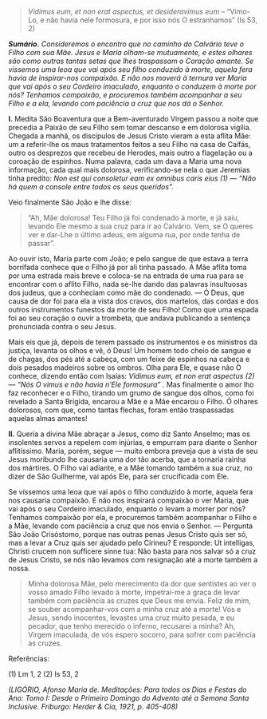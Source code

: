 > *Vidimus eum, et non erat aspectus, et desideravimus eum* – “Vimo-Lo, e não havia nele formosura, e por isso nós O estranhamos” (Is 53, 2)

***Sumário.** Consideremos o encontro que no caminho do Calvário teve o Filho com sua Mãe. Jesus e Maria olham-se mutuamente, e estes olhares são como outras tantas setas que lhes traspassam o Coração amante. Se víssemos uma leoa que vai após seu filho conduzido à morte, aquela fera havia de inspirar-nos compaixão. E não nos moverá à ternura ver Maria que vai após o seu Cordeiro imaculado, enquanto o conduzem à morte por nós? Tenhamos compaixão, e procuremos também acompanhar a seu Filho e a ela, levando com paciência a cruz que nos dá o Senhor.*

**I.** Medita São Boaventura que a Bem-aventurado Virgem passou a noite que precedia a Paixão de seu Filho sem tomar descanso e em dolorosa vigília. Chegada a manhã, os discípulos de Jesus Cristo vieram a esta aflita Mãe: um a referir-lhe os maus tratamentos feitos a seu Filho na casa de Caifás, outro os desprezos que recebeu de Herodes, mais outro a flagelação ou a coroação de espinhos. Numa palavra, cada um dava a Maria uma nova informação, cada qual mais dolorosa, verificando-se nela o que Jeremias tinha predito: *Non est qui consoletur eam ex omnibus caris eius (1) — “Não há quem a console entre todos os seus queridos”.*

Veio finalmente São João e lhe disse:

> “Ah, Mãe dolorosa! Teu Filho já foi condenado à morte, e já saiu, levando Ele mesmo a sua cruz para ir ao Calvário. Vem, se O queres ver e dar-Lhe o último adeus, em alguma rua, por onde tenha de passar”.

Ao ouvir isto, Maria parte com João; e pelo sangue de que estava a terra borrifada conhece que o Filho já por ali tinha passado. A Mãe aflita toma por uma estrada mais breve e coloca-se na entrada de uma rua para se encontrar com o aflito Filho, nada se-lhe dando das palavras insultuosas dos judeus, que a conheciam como mãe do condenado. — Ó Deus, que causa de dor foi para ela a vista dos cravos, dos martelos, das cordas e dos outros instrumentos funestos da morte de seu Filho! Como que uma espada foi ao seu coração o ouvir a trombeta, que andava publicando a sentença pronunciada contra o seu Jesus.

Mais eis que já, depois de terem passado os instrumentos e os ministros da justiça, levanta os olhos e vê, ó Deus! Um homem todo cheio de sangue e de chagas, dos pés até a cabeça, com um feixe de espinhos na cabeça e dois pesados madeiros sobre os ombros. Olha para Ele, e quase não O conhece, dizendo então com Isaías: *Vidimus eum, et non erat aspectus (2) — “Nós O vimus e não havia n’Ele formosura”* . Mas finalmente o amor lho faz reconhecer e o Filho, tirando um grumo de sangue dos olhos, como foi revelado a Santa Brígida, encarou a Mãe e a Mãe encarou o Filho. Ó olhares dolorosos, com que, como tantas flechas, foram então traspassadas aquelas almas amantes!

**II.** Queria a divina Mãe abraçar a Jesus, como diz Santo Anselmo; mas os insolentes servos a repelem com injúrias, e empurram para diante o Senhor aflitíssimo. Maria, porém, segue — muito embora preveja que a vista de seu Jesus moribundo lhe causaria uma dor tão acerba, que a tornaria rainha dos mártires. O Filho vai adiante, e a Mãe tomando também a sua cruz, no dizer de São Guilherme, vai após Ele, para ser crucificada com Ele.

Se víssemos uma leoa que vai após o filho conduzido à morte, aquela fera nos causaria compaixão. E não nos inspirará compaixão o ver Maria, que vai após o seu Cordeiro imaculado, enquanto o levam a morrer por nós? Tenhamos compaixão por ela, e procuremos também acompanhar o Filho e a Mãe, levando com paciência a cruz que nos envia o Senhor. — Pergunta São João Crisóstomo, porque nas outras penas Jesus Cristo quis ser só, mas a levar a Cruz quis ser ajudado pelo Cirineu? E responde: Ut intelligas, Christi crucem non sufficere sinne tua: Não basta para nos salvar só a cruz de Jesus Cristo, se nós não levamos com resignação até a morte também a nossa.

> Minha dolorosa Mãe, pelo merecimento da dor que sentistes ao ver o vosso amado Filho levado à morte, impetrai-me a graça de levar também com paciência as cruzes que Deus me envia. Feliz de mim, se souber acompanhar-vos com a minha cruz até a morte! Vós e Jesus, sendo inocentes, levastes uma cruz muito pesada, e eu pecador, que tenho merecido o inferno, recusarei a minha? Ah, Virgem imaculada, de vós espero socorro, para sofrer com paciência as cruzes.

Referências:

\(1\) Lm 1, 2 (2) Is 53, 2

*(LIGÓRIO, Afonso Maria de. Meditações: Para todos os Dias e Festas do Ano: Tomo I: Desde o Primeiro Domingo do Advento até a Semana Santa Inclusive. Friburgo: Herder & Cia, 1921, p. 405-408)*
